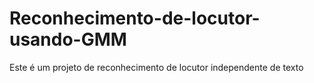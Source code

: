 # Reconhecimento-de-locutor-usando-GMM

Este é um projeto de reconhecimento de locutor independente de texto
